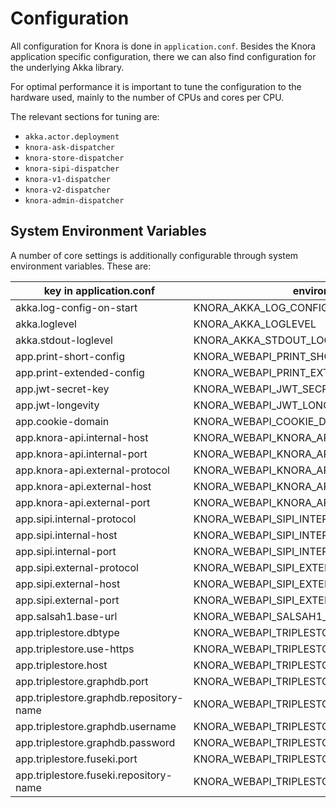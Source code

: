 <!---
Copyright © 2015-2019 the contributors (see Contributors.md).

This file is part of Knora.

Knora is free software: you can redistribute it and/or modify
it under the terms of the GNU Affero General Public License as published
by the Free Software Foundation, either version 3 of the License, or
(at your option) any later version.

Knora is distributed in the hope that it will be useful,
but WITHOUT ANY WARRANTY; without even the implied warranty of
MERCHANTABILITY or FITNESS FOR A PARTICULAR PURPOSE.  See the
GNU Affero General Public License for more details.

You should have received a copy of the GNU Affero General Public
License along with Knora.  If not, see <http://www.gnu.org/licenses/>.
-->

# Configuration

All configuration for Knora is done in `application.conf`. Besides the Knora application
specific configuration, there we can also find configuration for the underlying Akka library.

For optimal performance it is important to tune the configuration to the hardware used, mainly
to the number of CPUs and cores per CPU.

The relevant sections for tuning are:

 - `akka.actor.deployment`
 - `knora-ask-dispatcher`
 - `knora-store-dispatcher`
 - `knora-sipi-dispatcher`
 - `knora-v1-dispatcher`
 - `knora-v2-dispatcher`
 - `knora-admin-dispatcher`
 
 ## System Environment Variables
 
 A number of core settings is additionally configurable through system environment variables. These are:
 
| key in application.conf                  | environment variable                              | default value        |
|------------------------------------------|---------------------------------------------------|----------------------|
| akka.log-config-on-start                 | KNORA_AKKA_LOG_CONFIG_ON_START                    | off                  |
| akka.loglevel                            | KNORA_AKKA_LOGLEVEL                               | INFO                 |
| akka.stdout-loglevel                     | KNORA_AKKA_STDOUT_LOGLEVEL                        | INFO                 |
| app.print-short-config                   | KNORA_WEBAPI_PRINT_SHORT_CONFIG                   | true                 |
| app.print-extended-config                | KNORA_WEBAPI_PRINT_EXTENDED_CONFIG                | false                |
| app.jwt-secret-key                       | KNORA_WEBAPI_JWT_SECRET_KEY                       | super-secret-key     |
| app.jwt-longevity                        | KNORA_WEBAPI_JWT_LONGEVITY                        | 30 days              |
| app.cookie-domain                        | KNORA_WEBAPI_COOKIE_DOMAIN                        | localhost            |
| app.knora-api.internal-host              | KNORA_WEBAPI_KNORA_API_INTERNAL_HOST              | 0.0.0.0              |
| app.knora-api.internal-port              | KNORA_WEBAPI_KNORA_API_INTERNAL_PORT              | 3333                 |
| app.knora-api.external-protocol          | KNORA_WEBAPI_KNORA_API_EXTERNAL_PROTOCOL          | http                 |
| app.knora-api.external-host              | KNORA_WEBAPI_KNORA_API_EXTERNAL_HOST              | localhost            |
| app.knora-api.external-port              | KNORA_WEBAPI_KNORA_API_EXTERNAL_PORT              | 3333                 |
| app.sipi.internal-protocol               | KNORA_WEBAPI_SIPI_INTERNAL_PROTOCOL               | http                 |
| app.sipi.internal-host                   | KNORA_WEBAPI_SIPI_INTERNAL_HOST                   | localhost            |
| app.sipi.internal-port                   | KNORA_WEBAPI_SIPI_INTERNAL_PORT                   | 1024                 |
| app.sipi.external-protocol               | KNORA_WEBAPI_SIPI_EXTERNAL_PROTOCOL               | http                 |
| app.sipi.external-host                   | KNORA_WEBAPI_SIPI_EXTERNAL_HOST                   | localhost            |
| app.sipi.external-port                   | KNORA_WEBAPI_SIPI_EXTERNAL_PORT                   | 443                  |
| app.salsah1.base-url                     | KNORA_WEBAPI_SALSAH1_BASE_URL                     | http://localhost:3335|
| app.triplestore.dbtype                   | KNORA_WEBAPI_TRIPLESTORE_DBTYPE                   | graphdb-se           |
| app.triplestore.use-https                | KNORA_WEBAPI_TRIPLESTORE_USE_HTTPS                | false                |
| app.triplestore.host                     | KNORA_WEBAPI_TRIPLESTORE_HOST                     | localhost            |
| app.triplestore.graphdb.port             | KNORA_WEBAPI_TRIPLESTORE_GRAPHDB_PORT             | 7200                 |
| app.triplestore.graphdb.repository-name  | KNORA_WEBAPI_TRIPLESTORE_GRAPHDB_REPOSITORY_NAME  | knora-test           |
| app.triplestore.graphdb.username         | KNORA_WEBAPI_TRIPLESTORE_GRAPHDB_USERNAME         | admin                |
| app.triplestore.graphdb.password         | KNORA_WEBAPI_TRIPLESTORE_GRAPHDB_PASSWORD         | root                 |
| app.triplestore.fuseki.port              | KNORA_WEBAPI_TRIPLESTORE_FUSEKI_PORT              | 3030                 |
| app.triplestore.fuseki.repository-name   | KNORA_WEBAPI_TRIPLESTORE_FUSEKI_REPOSITORY_NAME   | knora-test           |